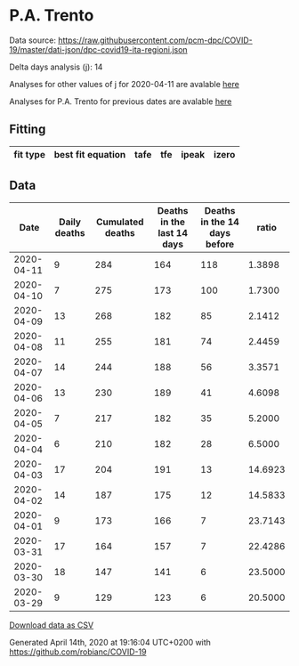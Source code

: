 # P.A. Trento

Data source: https://raw.githubusercontent.com/pcm-dpc/COVID-19/master/dati-json/dpc-covid19-ita-regioni.json

Delta days analysis (j): 14

Analyses for other values of j for 2020-04-11 are avalable [here](../2020-04-11/README.md)

Analyses for P.A. Trento for previous dates are avalable [here](../README.md)

## Fitting 
|fit type|best fit equation|tafe|tfe|ipeak|izero|
|-------|-----|--------|------|---|---|

## Data
|Date|Daily deaths|Cumulated deaths|Deaths in the last 14 days|Deaths in the 14 days before|ratio|
|----|----------|-----------|-------|--------------------|-----|
|2020-04-11|9|284|164|118|1.3898|
|2020-04-10|7|275|173|100|1.7300|
|2020-04-09|13|268|182|85|2.1412|
|2020-04-08|11|255|181|74|2.4459|
|2020-04-07|14|244|188|56|3.3571|
|2020-04-06|13|230|189|41|4.6098|
|2020-04-05|7|217|182|35|5.2000|
|2020-04-04|6|210|182|28|6.5000|
|2020-04-03|17|204|191|13|14.6923|
|2020-04-02|14|187|175|12|14.5833|
|2020-04-01|9|173|166|7|23.7143|
|2020-03-31|17|164|157|7|22.4286|
|2020-03-30|18|147|141|6|23.5000|
|2020-03-29|9|129|123|6|20.5000|

[Download data as CSV](COVID-19_p.a._trento_j14_2020-04-11.csv)

Generated April 14th, 2020 at 19:16:04 UTC+0200 with https://github.com/robianc/COVID-19

